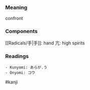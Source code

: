 ### Meaning

confront

### Components

[[Radicals/手|手]]: hand 亢: high spirits

### Readings

```
- Kunyomi: あらが.う
- Onyomi: コウ
```

#kanji